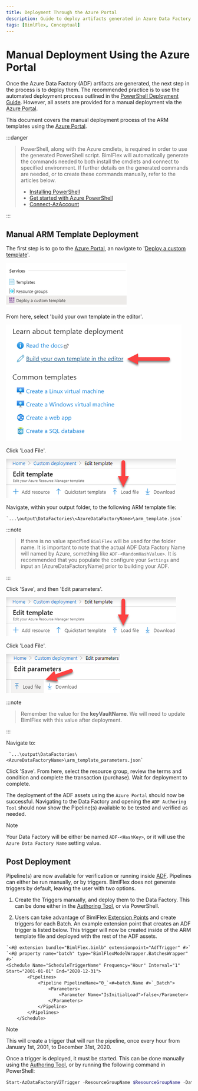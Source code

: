 ```yaml
---
title: Deployment Through the Azure Portal
description: Guide to deploy artifacts generated in Azure Data Factory through the Azure portal
tags: [BimlFlex, Conceptual]
---
```

# Manual Deployment Using the Azure Portal

Once the Azure Data Factory (ADF) artifacts are generated, the next step in the process is to deploy them. The recommended practice is to use the automated deployment process outlined in the [PowerShell Deployment Guide](bimlflex-adf-using-powershell). However, all assets are provided for a manual deployment via the [Azure Portal](https://portal.azure.com).  

This document covers the manual deployment process of the ARM templates using the [Azure Portal](https://portal.azure.com).

:::danger


> PowerShell, along with the Azure cmdlets, is required in order to use the generated PowerShell script. BimlFlex will automatically generate the commands needed to both install the cmdlets and connect to specified environment. If further details on the generated commands are needed, or to create these commands manually, refer to the articles below.  
>
> * [Installing PowerShell](https://docs.microsoft.com/en-us/powershell/scripting/install/installing-powershell?view=powershell-7)  
> * [Get started with Azure PowerShell](https://docs.microsoft.com/en-us/powershell/azure/get-started-azureps)  
> * [Connect-AzAccount](https://docs.microsoft.com/en-us/powershell/module/az.accounts/connect-azaccount)  

:::


## Manual ARM Template Deployment

The first step is to go to the [Azure Portal](https://portal.azure.com), an navigate to '[Deploy a custom template](https://portal.azure.com/#create/Microsoft.Template)'.

![CustomTemplate](images/deploy-a-custom-template.png "Deploy a custom template")

From here, select 'build your own template in the editor'.

![CustomTemplate](images/build-your-own-template.png "Build your own template in the editor")

Click 'Load File'.

![CustomTemplate](images/load-template.png "Load File")

Navigate, within your output folder, to the following ARM template file:

    `...\output\DataFactories\<AzureDataFactoryName>\arm_template.json`

:::note


> If there is no value specified `BimlFlex` will be used for the folder name. It is important to note that the actual ADF Data Factory Name will named by Azure, something like `ADF-<RandomHashValue>`. It is recommended that you populate the configure your `Settings` and input an [AzureDataFactoryName] prior to building your ADF.

:::


Click 'Save', and then 'Edit parameters'.

![CustomTemplate](images/load-template.png "Edit Parameters")

Click 'Load File'.

![CustomTemplate](images/load-param-file.png "Load Parameter File")

:::note


> Remember the value for the **keyVaultName**.  We will need to update BimlFlex with this value after deployment.

:::


Navigate to:

     `...\output\DataFactories\<AzureDataFactoryName>\arm_template_parameters.json`

Click 'Save'. From here, select the resource group, review the terms and condition and complete the transaction (purchase). Wait for deployment to complete.

The deployment of the ADF assets using the `Azure Portal` should now be successful. Navigating to the Data Factory and opening the `ADF Authoring Tool` should now show the Pipeline(s) available to be tested and verified as needed.

>[!NOTE]
> Your Data Factory will be either be named `ADF-<HashKey>`, or it will use the `Azure Data Factory Name` setting value.

## Post Deployment

Pipeline(s) are now available for verification or running inside [ADF](https://docs.microsoft.com/en-us/azure/data-factory/author-visually). Pipelines can either be run manually, or by triggers. BimlFlex does not generate triggers by default, leaving the user with two options.

1. Create the Triggers manually, and deploy them to the Data Factory. This can be done either in the [Authoring Tool](https://docs.microsoft.com/en-us/azure/data-factory/author-visually), or via PowerShell.

2. Users can take advantage of BimlFlex [Extension Points](/./bimlflex\reference-documentation\extension-point-definitions.md) and create triggers for each Batch. An example extension point that creates an ADF trigger is listed below. This trigger will now be created inside of the ARM template file and deployed with the rest of the ADF assets.

```Biml
`<#@ extension bundle="BimlFlex.bimlb" extensionpoint="AdfTrigger" #>`
`<#@ property name="batch" type="BimlFlexModelWrapper.BatchesWrapper" #>`
<Schedule Name="ScheduleTriggerName" Frequency="Hour" Interval="1" Start="2001-01-01" End="2020-12-31">
        <Pipelines>
            <Pipeline PipelineName="0_`<#=batch.Name #>`_Batch">
                <Parameters>
                    <Parameter Name="IsInitialLoad">false</Parameter>
                </Parameters>
            </Pipeline>
        </Pipelines>
    </Schedule>
```

>[!NOTE]
>This will create a trigger that will run the pipeline, once every hour from January 1st, 2001, to December 31st, 2020.

Once a trigger is deployed, it must be started. This can be done manually using the [Authoring Tool](https://docs.microsoft.com/en-us/azure/data-factory/author-visually), or by running the following command in PowerShell:

```powershell
Start-AzDataFactoryV2Trigger -ResourceGroupName $ResourceGroupName -DataFactoryName $DataFactoryName -Name "ScheduleTriggerName"
```
